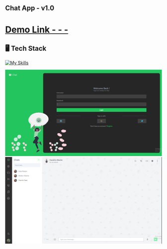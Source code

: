 ## Chat App - v1.0<br/>

# <a href="https://chat-app-beige-three.vercel.app" target="_blank">Demo Link - - -</a>

## 🖥️ Tech Stack

[![My Skills](https://skills.thijs.gg/icons?i=js,react,tailwind)](https://skills.thijs.gg)

<div align="center">
  <img alt="Demo" src="./public/pp.png" />
  <img alt="Demo" src="./public/p.png" />
</div>
